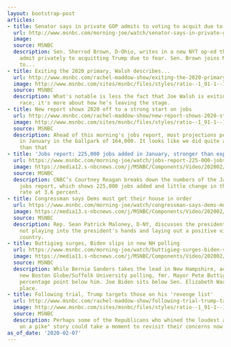 ```yaml
---
layout: bootstrap-post
articles:
- title: Senator says in private GOP admits to voting to acquit due to...
  url: http://www.msnbc.com/morning-joe/watch/senator-says-in-private-gop-admits-to-voting-to-acquit-due-to-fear-78304325894
  image: 
  source: MSNBC
  description: Sen. Sherrod Brown, D-Ohio, writes in a new NYT op-ed that many Republicans
    admit privately to acquitting Trump due to fear. Sen. Brown joins Morning Joe
    to...
- title: Exiting the 2020 primary, Walsh describes...
  url: http://www.msnbc.com/rachel-maddow-show/exiting-the-2020-primary-walsh-describes-the-gop-cult
  image: http://www.msnbc.com/sites/msnbc/files/styles/ratio--1_91-1--1200x630/public/articles/ap111208051602.jpg?itok=RdYY4YM5
  source: MSNBC
  description: What's notable is less the fact that Joe Walsh is exiting the presidential
    race; it's more about how he's leaving the stage.
- title: New report shows 2020 off to a strong start on jobs
  url: http://www.msnbc.com/rachel-maddow-show/new-report-shows-2020-strong-start-jobs
  image: http://www.msnbc.com/sites/msnbc/files/styles/ratio--1_91-1--1200x630/public/2.7.20.png?itok=DddIz1FS
  source: MSNBC
  description: Ahead of this morning's jobs report, most projections pointed to growth
    in January in the ballpark of 164,000. It looks like we did quite a bit better
    than that
- title: 'Jobs report: 225,000 jobs added in January, stronger than expected'
  url: https://www.msnbc.com/morning-joe/watch/jobs-report-225-000-jobs-added-in-january-stronger-than-expected-78305349509
  image: https://media12.s-nbcnews.com/j/MSNBC/Components/Video/202002/2020-02-06T165248Z_843306373_RC24VE947KCV_RTRMADP_3_USA-STOCKS.nbcnews-fp-1200-630.jpg
  source: MSNBC
  description: CNBC’s Courtney Reagan breaks down the numbers of the January 2020
    jobs report, which shows 225,000 jobs added and little change in the unemployment
    rate at 3.6 percent.
- title: Congressman says Dems must get their house in order
  url: https://www.msnbc.com/morning-joe/watch/congressman-says-dems-must-get-their-house-in-order-78304837532
  image: https://media13.s-nbcnews.com/j/MSNBC/Components/Video/202002/n_mj_malone_200207_1920x1080.nbcnews-fp-1200-630.jpg
  source: MSNBC
  description: Rep. Sean Patrick Maloney, D-NY, discusses the president's acquittal,
    not playing into the president's hands and laying out a positive vision for the
    country.
- title: Buttigieg surges, Biden slips in new NH polling
  url: https://www.msnbc.com/morning-joe/watch/buttigieg-surges-biden-slips-in-new-nh-polling-78301765939
  image: https://media11.s-nbcnews.com/j/MSNBC/Components/Video/202002/n_mj_polling1_200207_1920x1080.nbcnews-fp-1200-630.jpg
  source: MSNBC
  description: While Bernie Sanders takes the lead in New Hampshire, according to
    new Boston Globe/Suffolk University polling, fmr. Mayor Pete Buttigieg is one
    percentage point below him. Joe Biden sits below Sen. Elizabeth Warren in fourth
    place.
- title: Following trial, Trump targets those on his 'revenge list'
  url: http://www.msnbc.com/rachel-maddow-show/following-trial-trump-targets-those-his-revenge-list
  image: http://www.msnbc.com/sites/msnbc/files/styles/ratio--1_91-1--1200x630/public/06573242_1.jpg?itok=dkWlR-Wc
  source: MSNBC
  description: Perhaps some of the Republicans who whined the loudest about the "head
    on a pike" story could take a moment to revisit their concerns now.
as_of_date: '2020-02-07'
---
```


